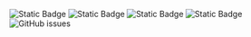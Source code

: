 ![Static Badge](https://img.shields.io/badge/blacklists-60-000000) ![Static Badge](https://img.shields.io/badge/blacklisted-2791483-cc0000) ![Static Badge](https://img.shields.io/badge/whitelisted-2245-00CC00) ![Static Badge](https://img.shields.io/badge/streaming_blacklist-28107-000000) ![GitHub issues](https://img.shields.io/github/issues/fabriziosalmi/blacklists)
